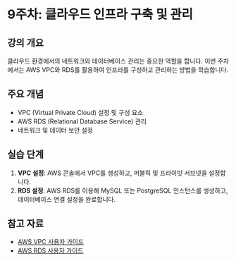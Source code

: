 # 9주차: 클라우드 인프라 구축 및 관리

## 강의 개요
클라우드 환경에서의 네트워크와 데이터베이스 관리는 중요한 역할을 합니다. 이번 주차에서는 AWS VPC와 RDS를 활용하여 인프라를 구성하고 관리하는 방법을 학습합니다.

## 주요 개념
- VPC (Virtual Private Cloud) 설정 및 구성 요소
- AWS RDS (Relational Database Service) 관리
- 네트워크 및 데이터 보안 설정

## 실습 단계
1. **VPC 설정**: AWS 콘솔에서 VPC를 생성하고, 퍼블릭 및 프라이빗 서브넷을 설정합니다.
2. **RDS 설정**: AWS RDS를 이용해 MySQL 또는 PostgreSQL 인스턴스를 생성하고, 데이터베이스 연결 설정을 완료합니다.

## 참고 자료
- [AWS VPC 사용자 가이드](https://docs.aws.amazon.com/vpc)
- [AWS RDS 사용자 가이드](https://docs.aws.amazon.com/rds)
